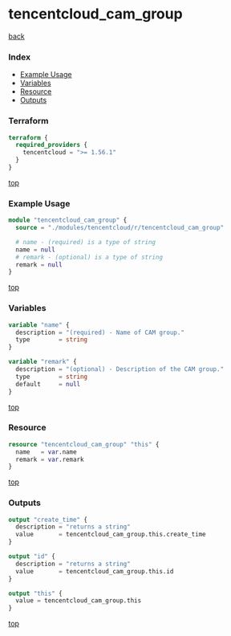 # tencentcloud_cam_group

[back](../tencentcloud.md)

### Index

- [Example Usage](#example-usage)
- [Variables](#variables)
- [Resource](#resource)
- [Outputs](#outputs)

### Terraform

```terraform
terraform {
  required_providers {
    tencentcloud = ">= 1.56.1"
  }
}
```

[top](#index)

### Example Usage

```terraform
module "tencentcloud_cam_group" {
  source = "./modules/tencentcloud/r/tencentcloud_cam_group"

  # name - (required) is a type of string
  name = null
  # remark - (optional) is a type of string
  remark = null
}
```

[top](#index)

### Variables

```terraform
variable "name" {
  description = "(required) - Name of CAM group."
  type        = string
}

variable "remark" {
  description = "(optional) - Description of the CAM group."
  type        = string
  default     = null
}
```

[top](#index)

### Resource

```terraform
resource "tencentcloud_cam_group" "this" {
  name   = var.name
  remark = var.remark
}
```

[top](#index)

### Outputs

```terraform
output "create_time" {
  description = "returns a string"
  value       = tencentcloud_cam_group.this.create_time
}

output "id" {
  description = "returns a string"
  value       = tencentcloud_cam_group.this.id
}

output "this" {
  value = tencentcloud_cam_group.this
}
```

[top](#index)